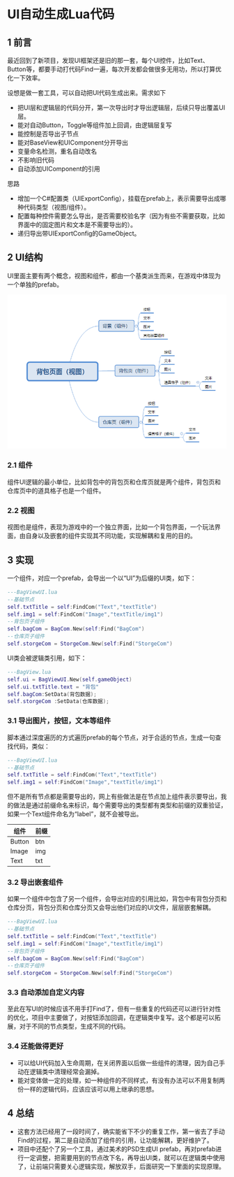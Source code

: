 # UI自动生成Lua代码


<!--more-->

## 1 前言

最近回到了新项目，发现UI框架还是旧的那一套，每个UI控件，比如Text、Button等，都要手动打代码Find一遍，每次开发都会做很多无用功，所以打算优化一下效率。

设想是做一套工具，可以自动把UI代码生成出来。需求如下

- 把UI层和逻辑层的代码分开，第一次导出时才导出逻辑层，后续只导出覆盖UI层。
- 能对自动Button，Toggle等组件加上回调，由逻辑层复写
- 能控制是否导出子节点
- 能对BaseView和UIComponent分开导出
- 变量命名检测，重名自动改名
- 不影响旧代码
- 自动添加UIComponent的引用

思路

- 增加一个C#配置类（UIExportConfig），挂载在prefab上，表示需要导出成哪种代码类型（视图/组件）。
- 配置每种控件需要怎么导出，是否需要校验名字（因为有些不需要获取，比如界面中的固定图片和文本是不需要导出的）。
- 递归导出带UIExportConfig的GameObject。

## 2 UI结构

UI里面主要有两个概念，视图和组件，都由一个基类派生而来，在游戏中体现为一个单独的prefab。

![](https://raw.githubusercontent.com/dandkong/picgo/main/img/Untitled.png)

### 2.1 组件

组件UI逻辑的最小单位，比如背包中的背包页和仓库页就是两个组件，背包页和仓库页中的道具格子也是一个组件。

### 2.2 视图

视图也是组件，表现为游戏中的一个独立界面，比如一个背包界面，一个玩法界面，由自身以及嵌套的组件实现其不同功能，实现解耦和复用的目的。

## 3 实现

一个组件，对应一个prefab，会导出一个以“UI”为后缀的UI类，如下：

```lua
---BagViewUI.lua
--基础节点
self.txtTitle = self:FindCom("Text","textTitle")
self.img1 = self:FindCom("Image","textTitle/img1")
--背包页子组件
self.bagCom = BagCom.New(self:Find("BagCom")
--仓库页子组件
self.storgeCom = StorgeCom.New(self:Find("StorgeCom")
```

UI类会被逻辑类引用，如下：

```lua
---BagView.lua
self.ui = BagViewUI.New(self.gameObject)
self.ui.txtTitle.text = "背包"
self.bagCom:SetData(背包数据);
self.storgeCom :SetData(仓库数据);
```

### 3.1 导出图片，按钮，文本等组件

脚本通过深度遍历的方式遍历prefab的每个节点，对于合适的节点，生成一句查找代码，类似：

```lua
---BagViewUI.lua
--基础节点
self.txtTitle = self:FindCom("Text","textTitle")
self.img1 = self:FindCom("Image","textTitle/img1")
```

但不是所有节点都是需要导出的，网上有些做法是在节点加上组件表示要导出，我的做法是通过前缀命名来标识，每个需要导出的类型都有类型和前缀的双重验证，如果一个Text组件命名为“label”，就不会被导出。

| 组件   | 前缀 |
| ------ | ---- |
| Button | btn  |
| Image  | img  |
| Text   | txt  |

### 3.2 导出嵌套组件

如果一个组件中包含了另一个组件，会导出对应的引用比如，背包中有背包分页和仓库分页，背包分页和仓库分页又会导出他们对应的UI文件，层层嵌套解耦。

```lua
---BagViewUI.lua
--基础节点
self.txtTitle = self:FindCom("Text","textTitle")
self.img1 = self:FindCom("Image","textTitle/img1")
--背包页子组件
self.bagCom = BagCom.New(self:Find("BagCom")
--仓库页子组件
self.storgeCom = StorgeCom.New(self:Find("StorgeCom")
```

### 3.3 自动添加自定义内容

至此在写UI的时候应该不用手打Find了，但有一些重复的代码还可以进行针对性的优化，项目中主要做了，对按钮添加回调，在逻辑类中复写。这个都是可以拓展，对于不同的节点类型，生成不同的代码。

### 3.4 还能做得更好

- 可以给UI代码加入生命周期，在关闭界面以后做一些组件的清理，因为自己手动在逻辑类中清理经常会漏掉。
- 能对变体做一定的处理，如一种组件的不同样式，有没有办法可以不用复制两份一样的逻辑代码，应该应该可以用上继承的思想。

## 4 总结

- 这套方法已经用了一段时间了，确实能省下不少的重复工作，第一省去了手动Find的过程，第二是自动添加了组件的引用，让功能解耦，更好维护了。
- 项目中还配个了另一个工具，通过美术的PSD生成UI prefab，再对prefab进行一定调整，把需要用到的节点改下名，再导出UI类，就可以在逻辑类中使用了，让前端只需要关心逻辑实现，解放双手，后面研究一下里面的实现原理。

